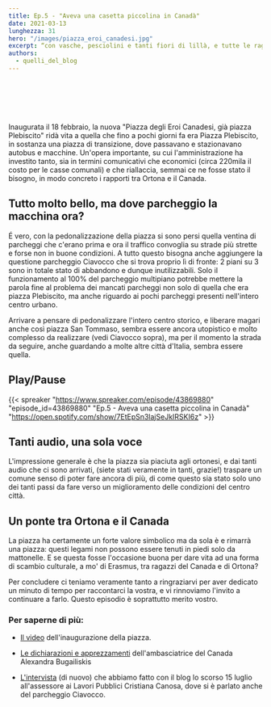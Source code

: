 ```yaml
---
title: Ep.5 - "Aveva una casetta piccolina in Canadà"
date: 2021-03-13
lunghezza: 31
hero: "/images/piazza_eroi_canadesi.jpg"
excerpt: “con vasche, pesciolini e tanti fiori di lillà, e tutte le ragazze che passavano di là dicevano che bella la casetta in Canada!”
authors:
  - quelli_del_blog
---
```


<!--more-->

\
\
\
\
\
Inaugurata il 18 febbraio, la nuova "Piazza degli Eroi Canadesi, già piazza Plebiscito" ridà vita a quella che fino a pochi giorni fa era Piazza Plebiscito, in sostanza una piazza di transizione, dove passavano e stazionavano autobus e macchine. Un'opera importante, su cui l'amministrazione ha investito tanto, sia in termini comunicativi che economici (circa 220mila il costo per le casse comunali) e che riallaccia, semmai ce ne fosse stato il bisogno, in modo concreto i rapporti tra Ortona e il Canada.

## Tutto molto bello, ma dove parcheggio la macchina ora?

É vero, con la pedonalizzazione della piazza si sono persi quella ventina di parcheggi che c'erano prima e ora il traffico convoglia su strade più strette e forse non in buone condizioni. A tutto questo bisogna anche aggiungere la questione parcheggio Ciavocco che si trova proprio lì di fronte: 2 piani su 3 sono in totale stato di abbandono e dunque inutilizzabili. Solo il funzionamento al 100% del parcheggio multipiano potrebbe mettere la parola fine al problema dei mancati parcheggi non solo di quella che era piazza Plebiscito, ma anche riguardo ai pochi parcheggi presenti nell'intero centro urbano.

Arrivare a pensare di pedonalizzare l'intero centro storico, e liberare magari anche così piazza San Tommaso, sembra essere ancora utopistico e molto complesso da realizzare (vedi Ciavocco sopra), ma per il momento la strada da seguire, anche guardando a molte altre città d'Italia, sembra essere quella.

## Play/Pause

{{< spreaker "https://www.spreaker.com/episode/43869880"  "episode_id=43869880" "Ep.5 - Aveva una casetta piccolina in Canadà" "https://open.spotify.com/show/7EtEpSn3lajSeJkIRSKI6z" >}}

## Tanti audio, una sola voce

L'impressione generale è che la piazza sia piaciuta agli ortonesi, e dai tanti audio che ci sono arrivati, (siete stati veramente in tanti, grazie!) traspare un comune senso di poter fare ancora di più, di come questo sia stato solo uno dei tanti passi da fare verso un miglioramento delle condizioni del centro città.

## Un ponte tra Ortona e il Canada

La piazza ha certamente un forte valore simbolico ma da sola è e rimarrà una piazza: questi legami non possono essere tenuti in piedi solo da mattonelle. E se questa fosse l'occasione buona per dare vita ad una forma di scambio culturale, a mo' di Erasmus, tra ragazzi del Canada e di Ortona?

Per concludere ci teniamo veramente tanto a ringraziarvi per aver dedicato un minuto di tempo per raccontarci la vostra, e vi rinnoviamo l'invito a continuare a farlo. Questo episodio è soprattutto merito vostro.

### Per saperne di più:

- [Il video](https://fb.watch/4cqavG0xXX/) dell'inaugurazione della piazza.

- [Le dichiarazioni e apprezzamenti](https://www.facebook.com/permalink.php?story_fbid=2872121696368230&id=1570274993219580) dell'ambasciatrice del Canada Alexandra Bugailiskis

- [L'intervista](https://www.66026ilblog.com/single-post/2020/07/15/intervistacristianacanosa) (di nuovo) che abbiamo fatto con il blog lo scorso 15 luglio all'assessore ai Lavori Pubblici Cristiana Canosa, dove si è parlato anche del parcheggio Ciavocco.